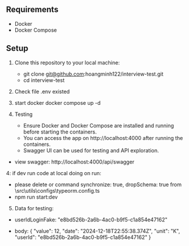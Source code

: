 ## Requirements

- Docker
- Docker Compose

## Setup

1. Clone this repository to your local machine:

   - git clone git@github.com:hoangminh122/interview-test.git
   - cd interview-test

2. Check file .env existed
3. start docker
   docker compose up -d
4. Testing
   - Ensure Docker and Docker Compose are installed and running before starting the containers.
   - You can access the app on http://localhost:4000 after running the containers.
   - Swagger UI can be used for testing and API exploration.

- view swagger: http://localhost:4000/api/swagger

4: if dev run code at local doing on run:

- please delete or command
  synchronize: true,
  dropSchema: true
  from \src\utils\configs\typeorm.config.ts
- npm run start:dev

5. Data for testing:

- userIdLoginFake: "e8bd526b-2a6b-4ac0-b9f5-c1a854e47162"

- body: {
  "value": 12,
  "date": "2024-12-18T22:55:38.374Z",
  "unit": "K",
  "userId": "e8bd526b-2a6b-4ac0-b9f5-c1a854e47162"
  }
